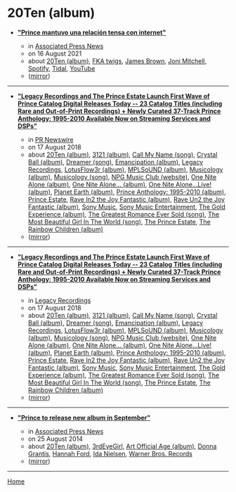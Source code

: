 # 20Ten (album)

 - [**"Prince mantuvo una relación tensa con internet"**](https://apnews.com/article/c8ef74b6f5be4376a608ff85be08eb71)

    - in [Associated Press News](https://apnews.com/)
    - on 16 August 2021
    - about [20Ten (album)](../../../topics/album/20ten/index.md), [FKA twigs](../../../topics/fka-twigs/index.md), [James Brown](../../../topics/james-brown/index.md), [Joni Mitchell](../../../topics/joni-mitchell/index.md), [Spotify](../../../topics/spotify/index.md), [Tidal](../../../topics/tidal/index.md), [YouTube](../../../topics/youtube/index.md)
    - ([mirror](https://web.archive.org/web/*/https://apnews.com/article/c8ef74b6f5be4376a608ff85be08eb71))

----

 - [**"Legacy Recordings and The Prince Estate Launch First Wave of Prince Catalog Digital Releases Today -- 23 Catalog Titles (including Rare and Out-of-Print Recordings) + Newly Curated 37-Track Prince Anthology: 1995-2010 Available Now on Streaming Services and DSPs"**](https://www.prnewswire.com/news-releases/legacy-recordings-and-the-prince-estate-launch-first-wave-of-prince-catalog-digital-releases-today-300698544.html)

    - in [PR Newswire](https://www.prnewswire.com/)
    - on 17 August 2018
    - about [20Ten (album)](../../../topics/album/20ten/index.md), [3121 (album)](../../../topics/album/3121/index.md), [Call My Name (song)](../../../topics/song/call-my-name/index.md), [Crystal Ball (album)](../../../topics/album/crystal-ball/index.md), [Dreamer (song)](../../../topics/song/dreamer/index.md), [Emancipation (album)](../../../topics/album/emancipation/index.md), [Legacy Recordings](../../../topics/legacy-recordings/index.md), [LotusFlow3r (album)](../../../topics/album/lotusflow3r/index.md), [MPLSoUND (album)](../../../topics/album/mplsound/index.md), [Musicology (album)](../../../topics/album/musicology/index.md), [Musicology (song)](../../../topics/song/musicology/index.md), [NPG Music Club (website)](../../../topics/website/npg-music-club/index.md), [One Nite Alone (album)](../../../topics/album/one-nite-alone/index.md), [One Nite Alone… (album)](../../../topics/album/one-nite-alone/index.md), [One Nite Alone…Live! (album)](../../../topics/album/one-nite-alone-live/index.md), [Planet Earth (album)](../../../topics/album/planet-earth/index.md), [Prince Anthology: 1995-2010 (album)](../../../topics/album/prince-anthology-1995-2010/index.md), [Prince Estate](../../../topics/prince-estate/index.md), [Rave In2 the Joy Fantastic (album)](../../../topics/album/rave-in2-the-joy-fantastic/index.md), [Rave Un2 the Joy Fantastic (album)](../../../topics/album/rave-un2-the-joy-fantastic/index.md), [Sony Music](../../../topics/sony-music/index.md), [Sony Music Entertainment](../../../topics/sony-music-entertainment/index.md), [The Gold Experience (album)](../../../topics/album/the-gold-experience/index.md), [The Greatest Romance Ever Sold (song)](../../../topics/song/the-greatest-romance-ever-sold/index.md), [The Most Beautiful Girl In The World (song)](../../../topics/song/the-most-beautiful-girl-in-the-world/index.md), [The Prince Estate](../../../topics/the-prince-estate/index.md), [The Rainbow Children (album)](../../../topics/album/the-rainbow-children/index.md)
    - ([mirror](https://web.archive.org/web/*/https://www.prnewswire.com/news-releases/legacy-recordings-and-the-prince-estate-launch-first-wave-of-prince-catalog-digital-releases-today-300698544.html))

----

 - [**"Legacy Recordings and The Prince Estate Launch First Wave of Prince Catalog Digital Releases Today -- 23 Catalog Titles (including Rare and Out-of-Print Recordings) + Newly Curated 37-Track Prince Anthology: 1995-2010 Available Now on Streaming Services and DSPs"**](https://www.legacyrecordings.com/2018/08/17/legacy-recordings-and-the-prince-estate-launch-first-wave-of-prince-catalog-digital-releases-today/)

    - in [Legacy Recordings](https://www.legacyrecordings.com/)
    - on 17 August 2018
    - about [20Ten (album)](../../../topics/album/20ten/index.md), [3121 (album)](../../../topics/album/3121/index.md), [Call My Name (song)](../../../topics/song/call-my-name/index.md), [Crystal Ball (album)](../../../topics/album/crystal-ball/index.md), [Dreamer (song)](../../../topics/song/dreamer/index.md), [Emancipation (album)](../../../topics/album/emancipation/index.md), [Legacy Recordings](../../../topics/legacy-recordings/index.md), [LotusFlow3r (album)](../../../topics/album/lotusflow3r/index.md), [MPLSoUND (album)](../../../topics/album/mplsound/index.md), [Musicology (album)](../../../topics/album/musicology/index.md), [Musicology (song)](../../../topics/song/musicology/index.md), [NPG Music Club (website)](../../../topics/website/npg-music-club/index.md), [One Nite Alone (album)](../../../topics/album/one-nite-alone/index.md), [One Nite Alone… (album)](../../../topics/album/one-nite-alone/index.md), [One Nite Alone…Live! (album)](../../../topics/album/one-nite-alone-live/index.md), [Planet Earth (album)](../../../topics/album/planet-earth/index.md), [Prince Anthology: 1995-2010 (album)](../../../topics/album/prince-anthology-1995-2010/index.md), [Prince Estate](../../../topics/prince-estate/index.md), [Rave In2 the Joy Fantastic (album)](../../../topics/album/rave-in2-the-joy-fantastic/index.md), [Rave Un2 the Joy Fantastic (album)](../../../topics/album/rave-un2-the-joy-fantastic/index.md), [Sony Music](../../../topics/sony-music/index.md), [Sony Music Entertainment](../../../topics/sony-music-entertainment/index.md), [The Gold Experience (album)](../../../topics/album/the-gold-experience/index.md), [The Greatest Romance Ever Sold (song)](../../../topics/song/the-greatest-romance-ever-sold/index.md), [The Most Beautiful Girl In The World (song)](../../../topics/song/the-most-beautiful-girl-in-the-world/index.md), [The Prince Estate](../../../topics/the-prince-estate/index.md), [The Rainbow Children (album)](../../../topics/album/the-rainbow-children/index.md)
    - ([mirror](https://web.archive.org/web/*/https://www.legacyrecordings.com/2018/08/17/legacy-recordings-and-the-prince-estate-launch-first-wave-of-prince-catalog-digital-releases-today/))

----

 - [**"Prince to release new album in September"**](https://apnews.com/article/entertainment-music-arts-and-entertainment-prince-14e082a14f724f6c999fb180c5000b2c)

    - in [Associated Press News](https://apnews.com/)
    - on 25 August 2014
    - about [20Ten (album)](../../../topics/album/20ten/index.md), [3rdEyeGirl](../../../topics/3rdeyegirl/index.md), [Art Official Age (album)](../../../topics/album/art-official-age/index.md), [Donna Grantis](../../../topics/donna-grantis/index.md), [Hannah Ford](../../../topics/hannah-ford/index.md), [Ida Nielsen](../../../topics/ida-nielsen/index.md), [Warner Bros. Records](../../../topics/warner-bros-records/index.md)
    - ([mirror](https://web.archive.org/web/*/https://apnews.com/article/entertainment-music-arts-and-entertainment-prince-14e082a14f724f6c999fb180c5000b2c))

----

[Home](../index.md)
